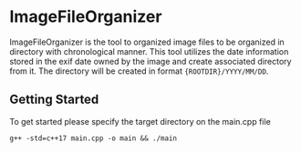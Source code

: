 # ImageFileOrganizer

ImageFileOrganizer is the tool to organized image files to be organized in directory with chronological manner. This tool utilizes the date information stored in the exif date owned by the image and create associated directory from it. The directory will be created in format `{ROOTDIR}/YYYY/MM/DD`.

## Getting Started
To get started please specify the target directory on the main.cpp file
```
g++ -std=c++17 main.cpp -o main && ./main 
```
